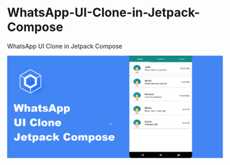 # WhatsApp-UI-Clone-in-Jetpack-Compose
WhatsApp UI Clone in Jetpack Compose


![image description](https://github.com/dheeraj-bhadoria/WhatsApp-UI-Clone-in-Jetpack-Compose/blob/main/whatsappjetpack.png)
